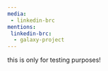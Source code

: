 ```yaml
---
media:
 - linkedin-brc
mentions:
 linkedin-brc:
  - galaxy-project
---
```

this is only for testing purposes!
